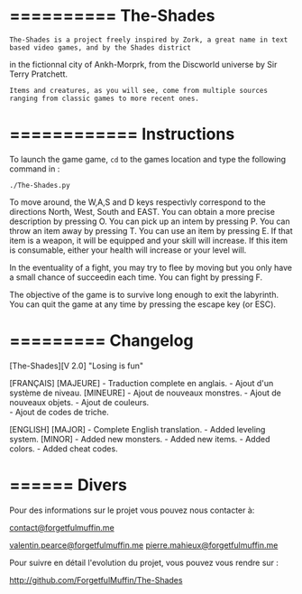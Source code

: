 ==========
The-Shades
==========

    The-Shades is a project freely inspired by Zork, a great name in text based video games, and by the Shades district 
in the fictionnal city of Ankh-Morprk, from the Discworld universe by Sir Terry Pratchett.

    Items and creatures, as you will see, come from multiple sources ranging from classic games to more recent ones.

============
Instructions
============

To launch the game game, `cd` to the games location and type the following command in :

`./The-Shades.py`

To move around, the W,A,S and D keys respectivly correspond to the directions North, West, South and EAST.
You can obtain a more precise description by pressing O.
You can pick up an intem by pressing P.
You can throw an item away by pressing T.
You can use an item by pressing E.
    If that item is a weapon, it will be equipped and your skill will increase.
    If this item is consumable, either your health will increase or your level will.

In the eventuality of a fight, you may try to flee by moving 
but you only have a small chance of succeedin each time.
You can fight by pressing F.

The objective of the game is to survive long enough to exit the labyrinth.
You can quit the game at any time by pressing the escape key (or ESC).

=========
Changelog
=========

[The-Shades][V 2.0] "Losing is fun"

  [FRANÇAIS]
    [MAJEURE]
    - Traduction complete en anglais.
    - Ajout d'un système de niveau.
    [MINEURE]
    - Ajout de nouveaux monstres.
    - Ajout de nouveaux objets.
    - Ajout de couleurs.  
    - Ajout de codes de triche.

  [ENGLISH]
    [MAJOR]
    - Complete English translation.
    - Added leveling system.
    [MINOR]
    - Added new monsters.
    - Added new items.
    - Added colors.
    - Added cheat codes.

======
Divers
======

Pour des informations sur le projet vous pouvez nous contacter à:

contact@forgetfulmuffin.me

valentin.pearce@forgetfulmuffin.me
pierre.mahieux@forgetfulmuffin.me

Pour suivre en détail l'evolution du projet, vous pouvez vous rendre sur :

http://github.com/ForgetfulMuffin/The-Shades
